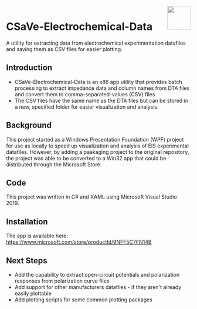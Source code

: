 <img src = "https://github.com/sap8b/CSaVe-Electrochemical-Data/blob/master/CSaVeElectrochemicalData.ico" align = "right" width = "64" height = "64">

# CSaVe-Electrochemical-Data
A utility for extracting data from electrochemical experimentation datafiles and saving them as CSV files for easier plotting.

## Introduction
* CSaVe-Electrochemical-Data is an x86 app utility that provides batch processing to extract impedance data and column names from DTA files and convert them to comma-separated-values (CSV) files.  
* The CSV files have the same name as the DTA files but can be stored in a new, specified folder for easier visualization and analysis.

## Background
This project started as a Windows Presentation Foundation (WPF) project for use as locally to speed up visualization and analysis of EIS experimental datafiles.  However, by adding a paakaging project to the original repository, the project was able to be converted to a Win32 app that could be distributed through the Microsoft Store.

## Code
This project was written in C# and XAML using Microsoft Visual Studio 2019. 

## Installation
The app is available here: https://www.microsoft.com/store/productId/9NFF5C7FN14B

## Next Steps
* Add the capability to extract open-circuit potentials and polarization responses from polarization curve files
* Add support for other manufacturers datafiles - if they aren't already easily plottable
* Add plotting scripts for some common plotting packages
